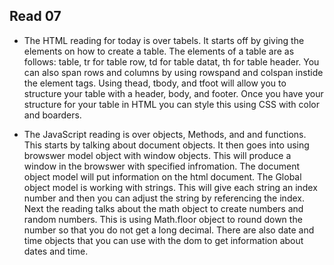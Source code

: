 ## Read 07

- The HTML reading for today is over tabels. It starts off by giving the elements on how to create a table. The elements of a table are as follows: table, tr for table row, td for table datat, th for table header. You can also span rows and columns by using rowspand and colspan instide the element tags. Using thead, tbody, and tfoot will allow you to structure your table with a header, body, and footer. Once you have your structure for your table in HTML you can style this using CSS with color and boarders. 

- The JavaScript reading is over objects, Methods, and and functions. This starts by talking about document objects. It then goes into using browswer model object with window objects. This will produce a window in the browswer with specified infromation. The document object model will put information on the html document. The Global object model is working with strings. This will give each string an index number and then you can adjust the string by referencing the index. Next the reading talks about the math object to create numbers and random numbers. This is using Math.floor object to round down the number so that you do not get a long decimal. There are also date and time objects that you can use with the dom to get information about dates and time.